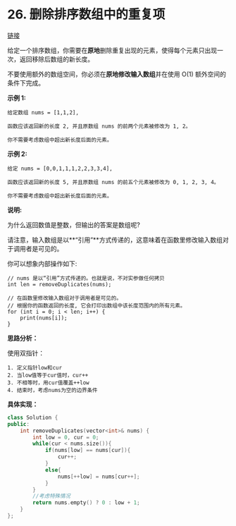 # 26. 删除排序数组中的重复项

[链接](https://leetcode-cn.com/problems/remove-duplicates-from-sorted-array/description/)

给定一个排序数组，你需要在**原地**删除重复出现的元素，使得每个元素只出现一次，返回移除后数组的新长度。

不要使用额外的数组空间，你必须在**原地修改输入数组**并在使用 O(1) 额外空间的条件下完成。

**示例 1:**

```
给定数组 nums = [1,1,2], 

函数应该返回新的长度 2, 并且原数组 nums 的前两个元素被修改为 1, 2。 

你不需要考虑数组中超出新长度后面的元素。
```

**示例 2:**

```
给定 nums = [0,0,1,1,1,2,2,3,3,4],

函数应该返回新的长度 5, 并且原数组 nums 的前五个元素被修改为 0, 1, 2, 3, 4。

你不需要考虑数组中超出新长度后面的元素。
```

**说明:**

为什么返回数值是整数，但输出的答案是数组呢?

请注意，输入数组是以**“引用”**方式传递的，这意味着在函数里修改输入数组对于调用者是可见的。

你可以想象内部操作如下:

```
// nums 是以“引用”方式传递的。也就是说，不对实参做任何拷贝
int len = removeDuplicates(nums);

// 在函数里修改输入数组对于调用者是可见的。
// 根据你的函数返回的长度, 它会打印出数组中该长度范围内的所有元素。
for (int i = 0; i < len; i++) {
    print(nums[i]);
}
```

**思路分析：**

使用双指针：

	1. 定义指针low和cur
 	2. 当low值等于cur值时，cur++
 	3. 不相等时，用cur值覆盖++low
 	4. 结束时，考虑nums为空的边界条件

**具体实现：**

```c++
class Solution {
public:
    int removeDuplicates(vector<int>& nums) {
        int low = 0, cur = 0;
        while(cur < nums.size()){
            if(nums[low] == nums[cur]){
                cur++;
            }
            else{
                nums[++low] = nums[cur++];
            }
        }
        //考虑特殊情况
        return nums.empty() ? 0 : low + 1;
    }
};
```

